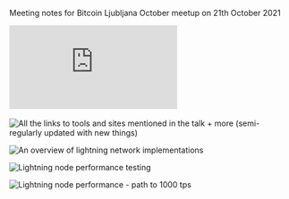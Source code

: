 Meeting notes for Bitcoin Ljubljana October meetup on 21th October 2021

![Lightning network operators guide - Aljaz Ceru](https://github.com/aljazceru/presentations/blob/main/BitcoinLjubljana2021-lightning-node-operators-guide.pdf)

![All the links to tools and sites mentioned in the talk + more](https://github.com/aljazceru/lightning-network-node-operator) (semi-regularly updated with new things)

![An overview of lightning network implementations](https://medium.com/@fulgur.ventures/an-overview-of-lightning-network-implementations-d670255a6cfa)

![Lightning node performance testing](https://bottlepay.com/blog/bitcoin-lightning-node-performance/)

![Lightning node performance - path to 1000 tps](https://bottlepay.com/blog/bitcoin-lightning-benchmarking-performance/)
